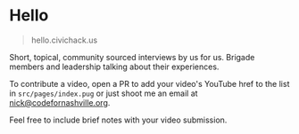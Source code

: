# Hello

> hello.civichack.us

Short, topical, community sourced interviews by us for us. Brigade members and
leadership talking about their experiences.

To contribute a video, open a PR to add your video's YouTube href to the list
in `src/pages/index.pug` or just shoot me an email at nick@codefornashville.org.

Feel free to include brief notes with your video submission.
